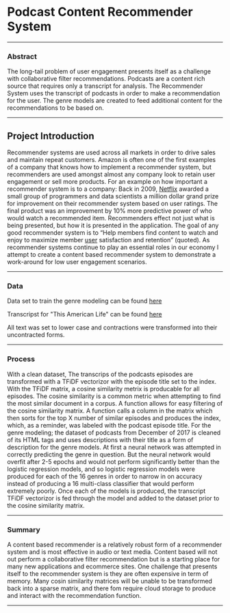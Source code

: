 # Podcast Content Recommender System
_________________________
### Abstract

The long-tail problem of user engagement presents itself as a challenge with collaborative filter recommendations. Podcasts are a content rich source that requires only a transcript for analysis. The Recommender System uses the transcript of podcasts in order to make a recommendation for the user. The genre models are created to feed additional content for the recommendations to be based on. 

_________________________
## Project Introduction
Recommender systems are used across all markets in order to drive sales and maintain repeat customers. Amazon is often one of the first examples of a company that knows how to implement a recommender system, but recommenders are used amongst almost any company look to retain user engagement or sell more products. For an example on how important a recommender system is to a company: Back in 2009, [Netflix](https://en.wikipedia.org/wiki/Netflix_Prize) awarded a small group of programmers and data scientists a million dollar grand prize for improvement on their recommender system based on user ratings. The final product was an improvement by 10% more predictive power of who would watch a recommended item. Recommenders effect not just what is being presented, but how it is presented in the application. The goal of any good recommender system is to “Help members find content to watch and enjoy to maximize member [user](https://www.slideshare.net/moustaki/some-pitfalls-of-distributed-learning) satisfaction and retention” (quoted). As recommender systems continue to play an essential roles in our economy I attempt to create a content based recommender system to demonstrate a work-around for low user engagement scenarios. 
_________________________
### Data

Data set to train the genre modeling can be found [here](https://www.kaggle.com/listennotes/all-podcast-episodes-published-in-december-2017)

Transcripst for "This American Life" can be found [here](https://data.world/cjewell/this-american-life-transcripts)

All text was set to lower case and contractions were transformed into their uncontracted forms. 
_________________________
### Process
With a clean dataset, The transcrips of the podcasts episodes are transformed with a TFiDF vectorizor with the episode title set to the index. With the TFiDF matrix, a cosine similarity metrix is producable for all episodes. The cosine similarity is a common metric when attempting to find the most similar document in a corpus. A function allows for easy filtering of the cosine similarity matrix. A function calls a column in the matrix which then sorts for the top X number of similar episodes and produces the index, which, as a reminder, was labeled with the podcast episode title. For the genre modeling; the dataset of podcasts from December of 2017 is cleaned of its HTML tags and uses descriptions with their title as a form of description for the genre models. At first a neural network was attempted in correctly predicting the genre in question. But the neural network would overfit after 2-5 epochs and would not perform significantly better than the logistic regression models, and so logistic regression models were produced for each of the 16 genres in order to narrow in on accuracy instead of producing a 16 multi-class classifier that would perform extremely poorly. Once each of the models is produced, the transcript TFiDF vectorizor is fed through the model and added to the dataset prior to the cosine similarity matrix.
_________________________
### Summary
A content based recommender is a relatively robust form of a recommender system and is most effective in audio or text media. Content based will not out perform a collaborative filter recommendation but is a starting place for many new applications and ecommerce sites. One challenge that presents itself to the recommender system is they are often expensive in term of memory. Many cosin similarity matrices will be unable to be transformed back into a sparse matrix, and there fom require cloud storage to produce and interact with the recommendation function.
_________________________

